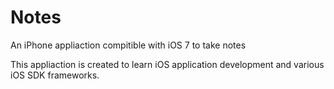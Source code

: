 Notes
=====

An iPhone appliaction compitible with iOS 7 to take notes
 
This appliaction is created to learn iOS application development and various iOS SDK frameworks.
